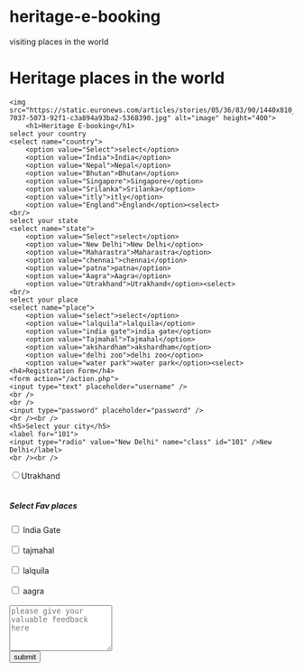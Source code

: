# heritage-e-booking
visiting places in the world
<!DOCTYPE html>
<html lang="en">
<head>
    <meta charset="UTF-8">
    <meta http-equiv="X-UA-Compatible" content="IE=edge">
    <meta name="viewport" content="width=device-width, initial-scale=1.0">
    <title>e-booking</title>
</head>
<body>
    <h1>Heritage places in the world</h1>

    <img src="https://static.euronews.com/articles/stories/05/36/83/90/1440x810_cmsv2_6187d843-7037-5073-92f1-c3a894a93ba2-5368390.jpg" alt="image" height="400">
        <h1>Heritage E-booking</h1>
    select your country
    <select name="country">
        <option value="Select">select</option>
        <option value="India">India</option>
        <option value="Nepal">Nepal</option>
        <option value="Bhutan">Bhutan</option>
        <option value="Singapore">Singapore</option>
        <option value="Srilanka">Srilanka</option>
        <option value="itly">itly</option>
        <option value="England">England</option><select>
    <br/>
    select your state
    <select name="state">
        <option value="Select">select</option>
        <option value="New Delhi">New Delhi</option>
        <option value="Maharastra">Maharastra</option>
        <option value="chennai">chennai</option>
        <option value="patna">patna</option>
        <option value="Aagra">Aagra</option>
        <option value="Utrakhand">Utrakhand</option><select>
    <br/>
    select your place
    <select name="place">
        <option value="select">select</option>
        <option value="lalquila">lalquila</option>
        <option value="india gate">india gate</option>
        <option value="Tajmahal">Tajmahal</option>
        <option value="akshardham">akshardham</option>
        <option value="delhi zoo">delhi zoo</option>
        <option value="water park">water park</option><select>
    <h4>Registration Form</h4>
    <form action="/action.php">
    <input type="text" placeholder="username" />
    <br />
    <br />
    <input type="password" placeholder="password" />
    <br /><br />
    <h5>Select your city</h5>
    <label for="101">
    <input type="radio" value="New Delhi" name="class" id="101" />New Delhi</label>
    <br /><br />
<label for="102">
<input type="radio" value="Utrakhand" name="class" id="102" />Utrakhand
</label>
<br /><br />
<h5>Select Fav places</h5>
<label for="India gate">
<input type="checkbox" value="India Gate" name="places" id="101" /> India Gate 
</label>
<br /><br />
<label for="tajmahal">
<input type="checkbox" value="tajmahal" name="places" id="102" /> tajmahal
</label>
<br /><br />
<label for="lalquila">
<input type="checkbox" value="lalquila" name="places" id="103" /> lalquila</label>
<br /><br />
<label for="aagra">
<input type="checkbox" value="aagra" name="places" id="104" /> aagra
</label>
<br /><br />
<textarea
name="feedback"
id="101"
placeholder="please give your valuable feedback here"
rows="5"
></textarea>
<br />
<input type="submit" value="submit" /></form>





    















    
    
</body>
</html>
